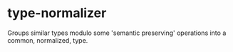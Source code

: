 # type-normalizer
Groups similar types modulo some 'semantic preserving' operations into a common, normalized, type.
